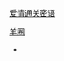 
[爱情通关密语](https://www.youtube.com/watch?v=2tnfO0ioFe4)

[羊圈](https://github.com/7900ms/000nottheater_deserted_systemsoftware/blob/master/local-lightshelf/羊圈.md)





-
